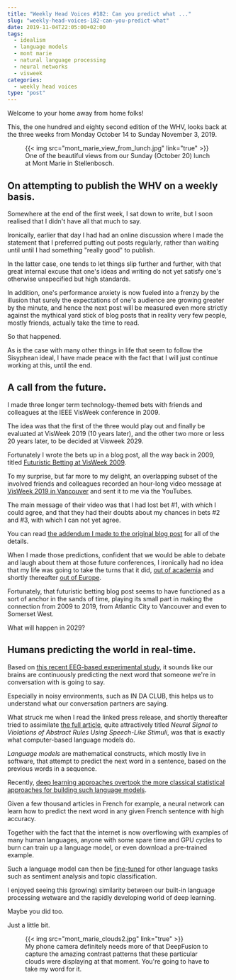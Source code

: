 ```yaml
---
title: "Weekly Head Voices #182: Can you predict what ..."
slug: "weekly-head-voices-182-can-you-predict-what"
date: 2019-11-04T22:05:00+02:00
tags:
  - idealism
  - language models
  - mont marie
  - natural language processing
  - neural networks
  - visweek
categories:
  - weekly head voices
type: "post"
---
```


Welcome to your home away from home folks!

This, the one hundred and eighty second edition of the WHV, looks back at the
three weeks from Monday October 14 to Sunday November 3, 2019.

<figure>
{{< img src="mont_marie_view_from_lunch.jpg" link="true" >}}
<figcaption>
One of the beautiful views from our Sunday (October 20) lunch at Mont Marie in Stellenbosch.
</figcaption>
</figure>

## On attempting to publish the WHV on a weekly basis.

Somewhere at the end of the first week, I sat down to write, but I soon
realised that I didn't have all that much to say.

Ironically, earlier that day I had had an online discussion where I made the
statement that I preferred putting out posts regularly, rather than waiting
until until I had something "really good" to publish.

In the latter case, one tends to let things slip further and further, with that
great internal excuse that one's ideas and writing do not yet satisfy one's
otherwise unspecified but high standards.

In addition, one's performance anxiety is now fueled into a frenzy by the
illusion that surely the expectations of one's audience are growing greater by
the minute, and hence the next post will be measured even more strictly against
the mythical yard stick of blog posts that in reality very few people, mostly
friends, actually take the time to read.

So that happened.

As is the case with many other things in life that seem to follow the Sisyphean
ideal, I have made peace with the fact that I will just continue working at
this, until the end.

## A call from the future.

I made three longer term technology-themed bets with friends and colleagues at
the IEEE VisWeek conference in 2009.

The idea was that the first of the three would play out and finally be
evaluated at VisWeek 2019 (10 years later), and the other two more or less 20
years later, to be decided at Visweek 2029.

Fortunately I wrote the bets up in a blog post, all the way back in 2009,
titled [Futuristic Betting at VisWeek
2009](/2009/10/18/futuristic-betting-at-visweek-2009/).

To my surprise, but far more to my delight, an overlapping subset of the
involved friends and colleagues recorded an hour-long video message at [VisWeek
2019 in Vancouver](http://ieeevis.org/year/2019/welcome) and sent it to me via
the YouTubes.

The main message of their video was that I had lost bet #1, with which I could
agree, and that they had their doubts about my chances in bets #2 and #3, with
which I can not yet agree.

You can read [the addendum I made to the original blog
post](/2009/10/18/futuristic-betting-at-visweek-2009/#update-on-2019-10-27) for
all of the details.

When I made those predictions, confident that we would be able to debate and
laugh about them at those future conferences, I ironically had no idea that my
life was going to take the turns that it did, [out of
academia](/2013/03/09/dear-academia-i-hope-we-can-still-be-friends/) and
shortly thereafter [out of Europe](/2013/12/14/on-leaving-the-netherlands/).

Fortunately, that futuristic betting blog post seems to have functioned as a
sort of anchor in the sands of time, playing its small part in making the
connection from 2009 to 2019, from Atlantic City to Vancouver and even to
Somerset West.

What will happen in 2029?

## Humans predicting the world in real-time.

Based on [this recent EEG-based experimental
study](https://www.eurekalert.org/pub_releases/2019-10/sisd-py101419.php), it
sounds like our brains are continuously predicting the next word that someone
we're in conversation with is going to say.

Especially in noisy environments, such as IN DA CLUB, this helps us to
understand what our conversation partners are saying.

What struck me when I read the linked press release, and shortly thereafter
tried to assimilate [the full
article](https://www.eneuro.org/content/6/5/ENEURO.0128-19.2019), quite
attractively titled *Neural Signal to Violations of Abstract Rules Using
Speech-Like Stimuli*, was that is exactly what computer-based language models
do.

*Language models* are mathematical constructs, which mostly live in software,
that attempt to predict the next word in a sentence, based on the previous
words in a sequence.

Recently, [deep learning approaches overtook the more classical statistical
approaches for building such language
models](http://www.fit.vutbr.cz/research/groups/speech/publi/2010/mikolov_interspeech2010_IS100722.pdf).

Given a few thousand articles in French for example, a neural network can learn
how to predict the next word in any given French sentence with high accuracy.

Together with the fact that the internet is now overflowing with examples of
many human languages, anyone with some spare time and GPU cycles to burn can
train up a language model, or even download a pre-trained example.

Such a language model can then be
[fine-tuned](https://arxiv.org/abs/1801.06146) for other language tasks such as
sentiment analysis and topic classification.

I enjoyed seeing this (growing) similarity between our built-in language
processing wetware and the rapidly developing world of deep learning.

Maybe you did too.

Just a little bit.

<figure>
{{< img src="mont_marie_clouds2.jpg" link="true" >}}
<figcaption>
My phone camera definitely needs more of that DeepFusion to capture the amazing
contrast patterns that these particular clouds were displaying at that
moment. You're going to have to take my word for it.
</figcaption>
</figure>
